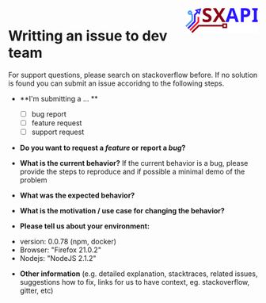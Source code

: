 <img align="right" height="50" src="https://raw.githubusercontent.com/startxfr/sxapi-core/dev/docs/assets/logo.svg?sanitize=true">

# Writting an issue to dev team

For support questions, please search on stackoverflow before. If no solution is found you can submit an issue accoridng to the following steps.

* **I'm submitting a ... **
  - [ ] bug report
  - [ ] feature request
  - [ ] support request

* **Do you want to request a *feature* or report a *bug*?**

* **What is the current behavior?**
If the current behavior is a bug, please provide the steps to reproduce and if possible a minimal demo of the problem

* **What was the expected behavior?**

* **What is the motivation / use case for changing the behavior?**

* **Please tell us about your environment:**

- version: 0.0.78 (npm, docker)
- Browser: "Firefox 21.0.2"
- Nodejs: "NodeJS 2.1.2"

* **Other information** (e.g. detailed explanation, stacktraces, related issues, suggestions how to fix, links for us to have context, eg. stackoverflow, gitter, etc)